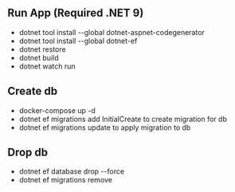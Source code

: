 ## Run App (Required .NET 9)
- dotnet tool install --global dotnet-aspnet-codegenerator
- dotnet tool install --global dotnet-ef
- dotnet restore
- dotnet build
- dotnet watch run

## Create db
- docker-compose up -d
- dotnet ef migrations add InitialCreate   to create migration for db
- dotnet ef migrations update              to apply migration to db

## Drop db
- dotnet ef database drop --force
- dotnet ef migrations remove
